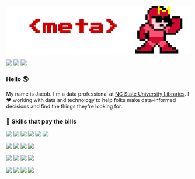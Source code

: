 ![meta banner](https://github.com/eightBitter/eightBitter/blob/master/meta-2.png)

[![](https://img.shields.io/badge/-jacobshelby-blue?style=flat-square&logo=linkedin)](https://www.linkedin.com/in/jacobshelby/)
[![](https://img.shields.io/badge/-eightBitter-%23181717?style=flat-square&logo=github)](https://github.com/eightBitter)
[![](https://img.shields.io/badge/-0000.0002.6003.9818-66CC33?style=flat-square&logo=orcid&logoColor=FFFFFF)](https://orcid.org/0000-0002-6003-9818)

### Hello 🌎

My name is Jacob. I'm a data professional at [NC State University Libraries](https://lib.ncsu.edu). I :heart: working with data and technology to help folks make data-informed decisions and find the things they're looking for.

### 💪 Skills that pay the bills

<!-- ![](https://img.shields.io/badge/-data-666666?style=flat-square)  -->
![](https://img.shields.io/badge/-data%20collection-blue?style=flat-square)
![](https://img.shields.io/badge/-data%20normalization-blue?style=flat-square)
![](https://img.shields.io/badge/-data%20transformation-blue?style=flat-square)
![](https://img.shields.io/badge/-data%20analysis-blue?style=flat-square)
![](https://img.shields.io/badge/-data%20visualization-blue?style=flat-square)
![](https://img.shields.io/badge/-data%20documentation-blue?style=flat-square)

<!-- ![](https://img.shields.io/badge/-coding-666666?style=flat-square) -->
![](https://img.shields.io/badge/-ruby-purple?style=flat-square&logo=ruby&logoColor=white)
![](https://img.shields.io/badge/-python-purple?style=flat-square&logo=python&logoColor=white)
![](https://img.shields.io/badge/-php-purple?style=flat-square&logo=php&logoColor=white)
![](https://img.shields.io/badge/-sql-purple?style=flat-square)

![](https://img.shields.io/badge/-Tableau-66CC33?style=flat-square)
![](https://img.shields.io/badge/-OpenRefine-66CC33?style=flat-square)
![](https://img.shields.io/badge/-MySQL-66CC33?style=flat-square&logo=mysql&logoColor=white)
![](https://img.shields.io/badge/-MS%20Access-66CC33?style=flat-square)

<!-- ![](https://img.shields.io/badge/-soft-666666?style=flat-square)-->
![](https://img.shields.io/badge/-empathy-red?style=flat-square)
![](https://img.shields.io/badge/-critical%20analysis-red?style=flat-square)
![](https://img.shields.io/badge/-effective%20communication-red?style=flat-square)
![](https://img.shields.io/badge/-process%20design-red?style=flat-square)

<!--
**eightBitter/eightBitter** is a ✨ _special_ ✨ repository because its `README.md` (this file) appears on your GitHub profile.

Here are some ideas to get you started:

- 🔭 I’m currently working on ...
- 🌱 I’m currently learning ...
- 👯 I’m looking to collaborate on ...
- 🤔 I’m looking for help with ...
- 💬 Ask me about ...
- 📫 How to reach me: ...
- 😄 Pronouns: ...
- ⚡ Fun fact: ...
-->
